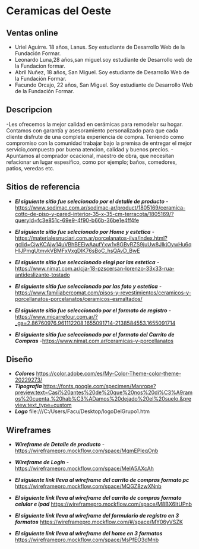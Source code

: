 # Ceramicas del Oeste
## Ventas online
- Uriel Aguirre. 18 años, Lanus. Soy estudiante de Desarrollo Web de la Fundación Formar.
- Leonardo Luna,28 años,san miguel.soy estudiante de Desarrollo  web de la Fundacion formar.
- Abril Nuñez, 18 años, San Miguel. Soy estudiante de Desarrollo Web de la Fundación Formar.
- Facundo Orcajo, 22 años, San Miguel. Soy estudiante de Desarrollo Web de la Fundación Formar.

## Descripcion
-Les ofrecemos la mejor calidad en cerámicas para remodelar su hogar. Contamos con garantía y asesoramiento personalizado para que cada cliente disfrute de una completa experiencia de compra. Teniendo como compromiso con la comunidad trabajar bajo la premisa de entregar el mejor servicio,compuesto por buena atencion, calidad y buenos precios.
-Apuntamos al comprador ocacional, maestro de obra, que necesitan refacionar un lugar espesifico, como por ejemplo; baños, comedores, patios, veredas etc.

## Sitios de referencia
- **_El siguiente sitio fue selecionado por el detalle de producto_**
-https://www.sodimac.com.ar/sodimac-ar/product/1805169/ceramica-cotto-de-piso-y-pared-interior-35-x-35-cm-terracota/1805169/?queryId=fc3e851c-69e9-4f90-b66b-36be1e4ff4fe 

- **_El siguiente sitio fue selecionado por Home y estetica_**
-https://materialesnuciari.com.ar/porcelanatos-ilva/index.html?gclid=CjwKCAjw14uVBhBEEiwAaufYxw1v8GBvRZS9juUw8JlkjOywHu6qHlJPmgUtmvkVBMFxVxgDIK76sBoC_hsQAvD_BwE

- **_El siguiente sitio fue seleccionado elegi por las estetica_** 
-https://www.nimat.com.ar/cja-18-pzscersan-lorenzo-33x33-rua-antideslizante-tostado

- **_El siguiente sitio fue seleccionado por las foto y estetica_**
-https://www.familiabercomat.com/pisos-y-revestimientos/ceramicos-y-porcellanatos-porcelanatos/ceramicos-esmaltados/

- **_El siguiente sitio fue seleccionado por el formato de registro_**
-https://www.micarrefour.com.ar/?_ga=2.86760976.961112208.1655091714-2138584553.1655091714

- **_El siguiente sitio fue seleccionado por el formato del Carrito de Compras_**
-https://www.nimat.com.ar/ceramicas-y-porcellanatos

## Diseño
- **_Colores_**
https://color.adobe.com/es/My-Color-Theme-color-theme-20229273/
- **_Tipografía_**
https://fonts.google.com/specimen/Manrope?preview.text=Casi%20antes%20de%20que%20nos%20di%C3%A9ramos%20cuenta,%20hab%C3%ADamos%20dejado%20el%20suelo.&preview.text_type=custom
- **_Logo_**
file:///C:/Users/Facu/Desktop/logoDelGrupo1.htm

## Wireframes
- **_Wireframe de Detalle de producto_**
-https://wireframepro.mockflow.com/space/MqmEPleqOnb
- **_Wireframe de Login_**
-https://wireframepro.mockflow.com/space/MeIA5AXcAh

- **_El siguiente link lleva al wireframe del carrito de compras formato pc_**
https://wireframepro.mockflow.com/space/MQGZ8zwXNnb

- **_El siguiente link lleva al wireframe del carrito de compras formato celular e ipad_**
https://wireframepro.mockflow.com/space/M8BX6ItUPnb

- **_El siguiente link lleva al wireframe del formulario de registro en 3 formatos_**
https://wireframepro.mockflow.com/#/space/MY06yVSZK

- **_El siguiente link lleva al wireframe del home en 3 formatos_**
https://wireframepro.mockflow.com/space/MsPfEO3dMnb